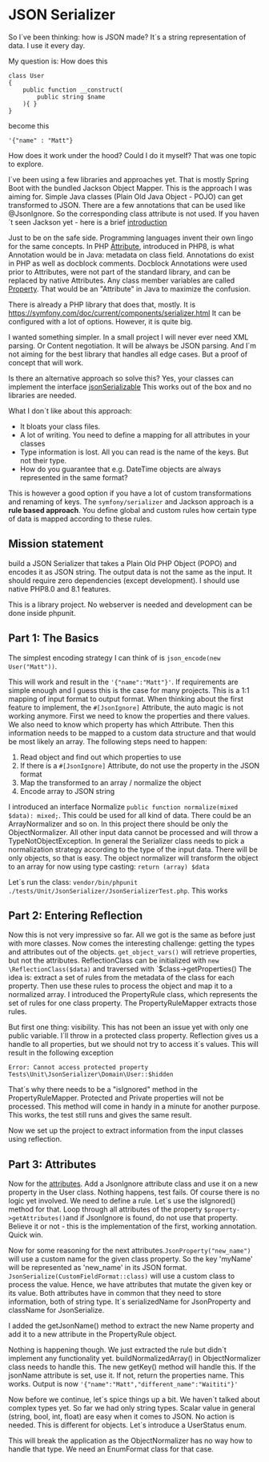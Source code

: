 # JSON Serializer

So I´ve been thinking: how is JSON made? It´s a string representation of data. I use it every day.

My question is: How does this
```
class User
{
    public function __construct(
        public string $name
    ){ }
}
```
become this
```
'{"name" : "Matt"}
```

How does it work under the hood? Could I do it myself? That was one topic to explore.

I´ve been using a few libraries and approaches yet. That is mostly Spring Boot with the bundled Jackson Object Mapper.
This is the approach I was aiming for. Simple Java classes (Plain Old Java Object - POJO) can get transformed to JSON.
There are a few annotations that can be used like @JsonIgnore. So the corresponding class attribute is not used. If you
haven´t seen Jackson yet - here is a brief [introduction](https://www.baeldung.com/jackson-annotations)

Just to be on the safe side. Programming languages invent their own lingo for the same concepts. In PHP
[Attribute](https://www.php.net/manual/en/language.attributes.overview.php), introduced in PHP8, is what Annotation would be in Java: metadata
on class field. Annotations do exist in PHP as well as docblock comments. Docblock Annotations were used prior to Attributes, were not part of the 
standard library, and can be replaced by native Attributes.
Any class member variables are called [Property](https://www.php.net/manual/en/language.oop5.properties.php). That would
be an "Attribute" in Java to maximize the confusion.

There is already a PHP library that does that, mostly. It is https://symfony.com/doc/current/components/serializer.html
It can be configured with a lot of options. However, it is quite big. 

I wanted something simpler. In a small project I will never ever need XML parsing. Or Content negotiation. It will be
always be JSON parsing. And I´m not aiming for the best library that handles all edge cases. But a proof of concept
that will work.

Is there an alternative approach so solve this? Yes, your classes can implement the interface 
[jsonSerializable](https://www.php.net/manual/en/jsonserializable.jsonserialize.php)
This works out of the box and no libraries are needed. 

What I don´t like about this approach:
* It bloats your class files. 
* A lot of writing. You need to define a mapping for all attributes in your classes
* Type information is lost. All you can read is the name of the keys. But not their type.
* How do you guarantee that e.g. DateTime objects are always represented in the same format?

This is however a good option if you have a lot of custom transformations and renaming of keys. The `symfony/serializer`
and Jackson approach is a **rule based approach**. You define global and custom rules how certain type of data is mapped
according to these rules.

## Mission statement
build a JSON Serializer that takes a Plain Old PHP Object (POPO) and encodes it as JSON string. The
output data is not the same as the input. It should require zero dependencies (except development). I should use 
native PHP8.0 and 8.1 features.

This is a library project. No webserver is needed and development can be done inside phpunit.

## Part 1: The Basics
The simplest encoding strategy I can think of is `json_encode(new User("Matt"))`. 

This will work and result in the 
`'{"name":"Matt"}'`. If requirements are simple enough and I guess this is the case for many projects. This is a 1:1 mapping
of input format to output format. When thinking about the first feature to implement, the `#[JsonIgnore]` Attribute, the
auto magic is not working anymore. First we need to know the properties and there values. We also need to know which
property has which Attribute. Then this information needs to be mapped to a custom data structure and that would be most
likely an array. The following steps need to happen:

1. Read object and find out which properties to use
2. If there is a `#[JsonIgnore]` Attribute, do not use the property in the JSON format
3. Map the transformed to an array / normalize the object
4. Encode array to JSON string

I introduced an interface Normalize `public function normalize(mixed $data): mixed;`. This could be used for all kind of
data. There could be an ArrayNormalizer and so on. In this project there should be only the ObjectNormalizer. All other
input data cannot be processed and will throw a TypeNotObjectException. In general the Serializer class needs to pick a
normalization strategy according to the type of the input data. There will be only objects, so that is easy.
The object normalizer will transform the object to an array for now using type casting: `return (array) $data`

Let´s run the class: `vendor/bin/phpunit ./tests/Unit/JsonSerializer/JsonSerializerTest.php`. This works

## Part 2: Entering Reflection
Now this is not very impressive so far. All we got is the same as before just with more classes. Now comes the interesting 
challenge: getting the types and attributes out of the objects. `get_object_vars()` will retrieve properties, but not the
attributes. ReflectionClass can be initialized with `new \ReflectionClass($data)` and traversed with `$class->getProperties()
The idea is: extract a set of rules from the metadata of the class for each property. Then use these rules to process the
object and map it to a normalized array.
I introduced the PropertyRule class, which represents the set of rules for one class property. The PropertyRuleMapper 
extracts those rules.

But first one thing: visibility. This has not been an issue yet with only one public variable. I´ll throw in a protected 
class property. Reflection gives us a handle to all properties, but we should not try to access it´s values. This will 
result in the following exception

`Error: Cannot access protected property Tests\Unit\JsonSerializer\Domain\User::$hidden`

That´s why there needs to be a "isIgnored" method in the PropertyRuleMapper. Protected and Private properties will not 
be processed. This method will come in handy in a minute for another purpose. This works, the test still runs and gives 
the same result.

Now we set up the project to extract information from the input classes using reflection.

## Part 3: Attributes
Now for the [attributes](https://www.php.net/manual/en/language.attributes.overview.php). Add a JsonIgnore attribute 
class and use it on a new property in the User class. Nothing happens, test fails. Of course there is no logic yet 
involved.
We need to define a rule. Let´s use the isIgnored() method for that. Loop through all attributes of the property 
`$property->getAttributes()`and if JsonIgnore is found, do not use that property. Believe it or not - this is 
the implementation of the first, working annotation. Quick win.

Now for some reasoning for the next attributes.`JsonProperty("new_name")` will use a custom name for the given class 
property. So the key 'myName' will be represented as 'new_name' in its JSON format. 
`JsonSerialize(CustomFieldFormat::class)` will use a custom class to process the value. Hence, we have 
attributes that mutate the given key or its value. Both attributes have in common that they need to store information,
both of string type. It´s serializedName for JsonProperty and className for JsonSerialize.

I added the getJsonName() method to extract the new Name property and add it to a new attribute in the PropertyRule 
object. 

Nothing is happening though. We just extracted the rule but didn´t implement any functionality yet. buildNormalizedArray()
in ObjectNormalizer class needs to handle this. The new getKey() method will handle this. If the jsonName attribute is 
set, use it. If not, return the properties name. This works. Output is now `'{"name":"Matt","different_name":"Waititi"}'`

Now before we continue, let´s spice things up a bit. We haven´t talked about complex types yet. So far we had only 
string types. Scalar value in general (string, bool, int, float) are easy when it comes to JSON. No action is needed.
This is different for objects. Let´s introduce a UserStatus enum.

This will break the application as the ObjectNormalizer has no way how to handle that type. We need an EnumFormat class
for that case. 
